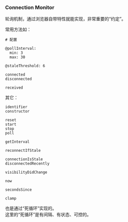 ### Connection Monitor

轮询机制，通过浏览器自带特性就能实现，非常重要的“约定”。

常用方法如：

```
# 配置

@pollInterval:
  min: 3
  max: 30

@staleThreshold: 6
```

```
connected
disconnected

received
```

其它：

```
identifier
constructor

reset
start
stop
poll

getInterval

reconnectIfStale

connectionIsStale
disconnectedRecently

visibilityDidChange

now

secondsSince

clamp
```

也是通过“死循环”实现的。
<br />
这里的“死循环”是有间隔、有状态、可控的。

